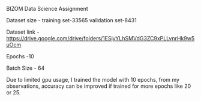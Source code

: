 BIZOM Data Science Assignment

Dataset size - training set-33565 validation set-8431 

Dataset link - https://drive.google.com/drive/folders/1ESjyYLhSMVdG3ZC9xPLLvnrHk9w5uOcm

Epochs -10

Batch Size - 64

Due to limited gpu usage, I trained the model with 10 epochs, from my observations, accuracy can be improved if trained for more epochs like 20 or 25.
